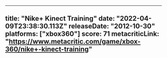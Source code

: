 
---
title: "Nike+ Kinect Training"
date: "2022-04-09T23:38:30.113Z"
releaseDate: "2012-10-30"
platforms: ["xbox360"]
score: 71
metacriticLink: "https://www.metacritic.com/game/xbox-360/nike+-kinect-training"
---
